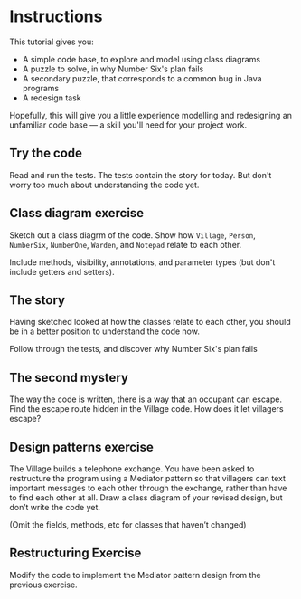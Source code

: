 # Instructions

This tutorial gives you:

* A simple code base, to explore and model using class diagrams
* A puzzle to solve, in why Number Six's plan fails
* A secondary puzzle, that corresponds to a common bug in Java programs
* A redesign task

Hopefully, this will give you a little experience modelling and redesigning an unfamiliar code base &mdash; a skill you'll need for your project work.


## Try the code

Read and run the tests. The tests contain the story for today. But don't worry too much about understanding the code yet.


## Class diagram exercise

Sketch out a class diagrm of the code.  Show how `Village`, `Person`, `NumberSix`, `NumberOne`, `Warden`, and `Notepad` relate to each other.

Include methods, visibility, annotations, and parameter types (but don't include getters and setters).


## The story

Having sketched looked at how the classes relate to each other, you should be in a better position to understand the code now.

Follow through the tests, and discover why Number Six's plan fails


## The second mystery

The way the code is written, there is a way that an occupant can escape.  Find the escape route hidden in the Village code.  How does it let villagers escape?

## Design patterns exercise

The Village builds a telephone exchange. You have been asked to restructure the program using a Mediator pattern so that villagers can text important messages to each other through the exchange, rather than have to find each other at all. Draw a class diagram of your revised design, but don’t write the code yet.

(Omit the fields, methods, etc for classes that haven’t changed)


## Restructuring Exercise

Modify the code to implement the Mediator pattern design from the
previous exercise.


